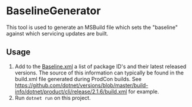 BaselineGenerator
=================

This tool is used to generate an MSBuild file which sets the "baseline" against which servicing updates are built.

## Usage

1. Add to the [Baseline.xml](/eng/Baseline.xml) a list of package ID's and their latest released versions. The source of this information can typically
  be found in the build.xml file generated during ProdCon builds. See https://github.com/dotnet/versions/blob/master/build-info/dotnet/product/cli/release/2.1.6/build.xml for example.
2. Run `dotnet run` on this project.
